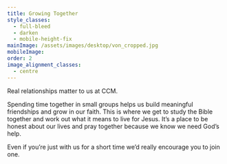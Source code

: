 ```yaml
---
title: Growing Together
style_classes:
  - full-bleed
  - darken
  - mobile-height-fix
mainImage: /assets/images/desktop/von_cropped.jpg
mobileImage: 
order: 2
image_alignment_classes:
  - centre
---
```

Real relationships matter to us at CCM.

Spending time together in small groups helps us build meaningful friendships and grow in our faith. This is where we get to study the Bible together and work out what it means to live for Jesus. It’s a place to be honest about our lives and pray together because we know we need God’s help. 

Even if you’re just with us for a short time we’d really encourage you to join one.
